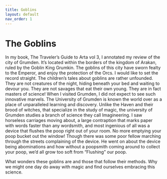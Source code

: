 ```yaml
---
title: Goblins
layout: default
nav_order: 1
---
```


# The Goblins
In my book, The Traveler’s Guide to Arta vol 3, I annotated my review of the city of Grumden. It’s located within the borders of the kingdom of Arakan, ruled by the Goblin King Grumkin. The goblins of this city have sworn fealty to the Emperor, and enjoy the protection of the Orcs. I would like to set the record straight. The children’s tales about goblins are rather unfounded. They are not creatures of the night, hiding beneath your bed and waiting to devour you. They are not savages that eat their own young. They are in fact masters of science! When I visited Grumden, I did not expect to see such innovative marvels. The University of Grumden is known the world over as a place of unparalleled learning and discovery. Unlike the Haven and their brood of witches, that specialize in the study of magic, the university of Grumden studies a branch of science they call Imagineering. I saw horseless carriages moving about, a large contraption that marks paper with words faster than any wordsmith, and most ingenious of all was a device that flushes the poop right out of your room. No more emptying your poop bucket out the window! Though there was some poor fellow marching through the streets complaining of the device. He went on about the device being abominations and how without a poopsmith coming around to collect your poop, we’d all grow too soft from “Flushing” our poop.

What wonders these goblins are and those that follow their methods. Why we might one day do away with magic and find ourselves embracing this science. 
